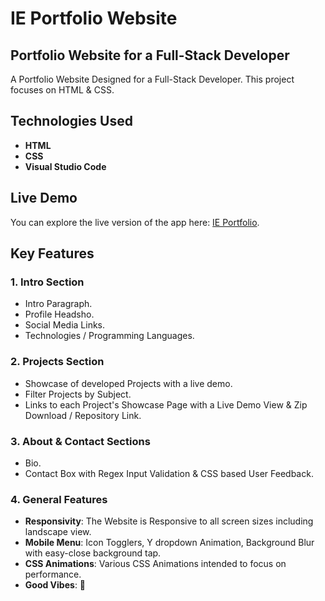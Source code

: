 # IE Portfolio Website

## Portfolio Website for a Full-Stack Developer 

A Portfolio Website Designed for a Full-Stack Developer. This project focuses on HTML & CSS. 

## Technologies Used
- **HTML**
- **CSS**
- **Visual Studio Code**

## Live Demo
You can explore the live version of the app here: [IE Portfolio](https://l2dwolf.github.io/IE-Portfolio/).

## Key Features

### 1. Intro Section 
- Intro Paragraph.
- Profile Headsho.
- Social Media Links.
- Technologies / Programming Languages. 

### 2. Projects Section
- Showcase of developed Projects with a live demo. 
- Filter Projects by Subject.
- Links to each Project's Showcase Page with a Live Demo View & Zip Download / Repository Link.

### 3. About & Contact Sections
- Bio.
- Contact Box with Regex Input Validation & CSS based User Feedback.

### 4. General Features
- **Responsivity**: The Website is Responsive to all screen sizes including landscape view.
- **Mobile Menu**: Icon Togglers, Y dropdown Animation, Background Blur with easy-close background tap. 
- **CSS Animations**: Various CSS Animations intended to focus on performance.
- **Good Vibes**: 🙂
